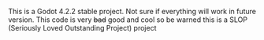 This is a Godot 4.2.2 stable project. Not sure if everything will work in future version.
This code is very ~~bad~~ good and cool so be warned this is a SLOP (Seriously Loved Outstanding Project) project
